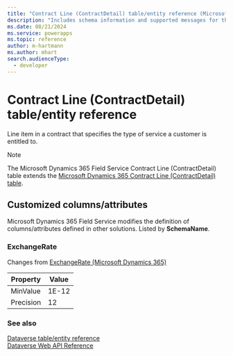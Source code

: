 ```yaml
---
title: "Contract Line (ContractDetail) table/entity reference (Microsoft Dynamics 365 Field Service)"
description: "Includes schema information and supported messages for the Contract Line (ContractDetail) table/entity with Microsoft Dynamics 365 Field Service."
ms.date: 08/21/2024
ms.service: powerapps
ms.topic: reference
author: m-hartmann
ms.author: mhart
search.audienceType: 
  - developer
---
```


# Contract Line (ContractDetail) table/entity reference

Line item in a contract that specifies the type of service a customer is entitled to.

> [!NOTE]
> The Microsoft Dynamics 365 Field Service Contract Line (ContractDetail) table extends the [Microsoft Dynamics 365 Contract Line (ContractDetail) table](/dynamics365/developer/entities//contractdetail).



## Customized columns/attributes

Microsoft Dynamics 365 Field Service modifies the definition of columns/attributes defined in other solutions. Listed by **SchemaName**.

### <a name="BKMK_ExchangeRate"></a> ExchangeRate

Changes from [ExchangeRate (Microsoft Dynamics 365)](/dynamics365/developer/entities//contractdetail#BKMK_ExchangeRate)

|Property|Value|
|---|---|
|MinValue|1E-12|
|Precision|12|




### See also

[Dataverse table/entity reference](../about-entity-reference.md)  
[Dataverse Web API Reference](/power-apps/developer/data-platform/webapi/reference/about)   

